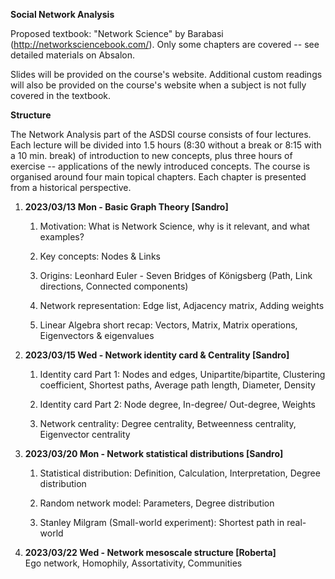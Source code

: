 **Social Network Analysis**

Proposed textbook: "Network Science" by Barabasi
(<http://networksciencebook.com/>). Only some chapters are covered --
see detailed materials on Absalon.

Slides will be provided on the course's website. Additional custom
readings will also be provided on the course's website when a subject is
not fully covered in the textbook.

**Structure**

The Network Analysis part of the ASDSI course consists of four lectures.
Each lecture will be divided into 1.5 hours (8:30 without a break or
8:15 with a 10 min. break) of introduction to new concepts, plus three
hours of exercise -- applications of the newly introduced concepts. The
course is organised around four main topical chapters. Each chapter is
presented from a historical perspective.

1.  **2023/03/13 Mon - Basic Graph Theory \[Sandro\]**

    1.  Motivation: What is Network Science, why is it relevant, and
        what examples?

    2.  Key concepts: Nodes & Links

    3.  Origins: Leonhard Euler - Seven Bridges of Königsberg (Path,
        Link directions, Connected components)

    4.  Network representation: Edge list, Adjacency matrix, Adding
        weights

    5.  Linear Algebra short recap: Vectors, Matrix, Matrix operations,
        Eigenvectors & eigenvalues

2.  **2023/03/15 Wed - Network identity card & Centrality \[Sandro\]**

    1.  Identity card Part 1: Nodes and edges, Unipartite/bipartite,
        Clustering coefficient, Shortest paths, Average path length,
        Diameter, Density

    2.  Identity card Part 2: Node degree, In-degree/ Out-degree,
        Weights

    3.  Network centrality: Degree centrality, Betweenness centrality,
        Eigenvector centrality

3.  **2023/03/20 Mon - Network statistical distributions \[Sandro\]**

    1.  Statistical distribution: Definition, Calculation,
        Interpretation, Degree distribution

    2.  Random network model: Parameters, Degree distribution

    3.  Stanley Milgram (Small-world experiment): Shortest path in
        real-world

4.  **2023/03/22 Wed - Network mesoscale structure \[Roberta\]**\
    Ego network, Homophily, Assortativity, Communities

